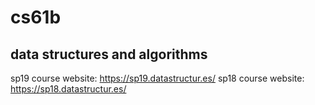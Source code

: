 # cs61b 
## data structures and algorithms
sp19 course website: https://sp19.datastructur.es/
sp18 course website: https://sp18.datastructur.es/ 
